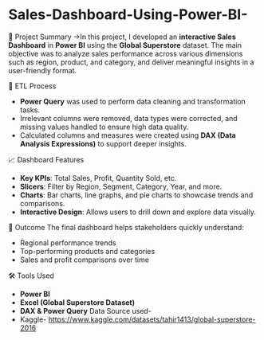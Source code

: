 # Sales-Dashboard-Using-Power-BI-

📌 Project Summary
->In this project, I developed an **interactive Sales Dashboard** in **Power BI** using the **Global Superstore** dataset. The main objective was to analyze sales performance across various dimensions such as region, product, and category, and deliver meaningful insights in a user-friendly format.

🔄 ETL Process
- **Power Query** was used to perform data cleaning and transformation tasks.
- Irrelevant columns were removed, data types were corrected, and missing values handled to ensure high data quality.
- Calculated columns and measures were created using **DAX (Data Analysis Expressions)** to support deeper insights.

 📈 Dashboard Features
- **Key KPIs**: Total Sales, Profit, Quantity Sold, etc.
- **Slicers**: Filter by Region, Segment, Category, Year, and more.
- **Charts**: Bar charts, line graphs, and pie charts to showcase trends and comparisons.
- **Interactive Design**: Allows users to drill down and explore data visually.

🎯 Outcome
The final dashboard helps stakeholders quickly understand:
- Regional performance trends
- Top-performing products and categories
- Sales and profit comparisons over time

 🛠 Tools Used
- **Power BI**
- **Excel (Global Superstore Dataset)**
- **DAX & Power Query**
Data Source used-
- Kaggle- https://www.kaggle.com/datasets/tahir1413/global-superstore-2016
